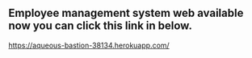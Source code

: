 <h2>Employee management system web available now you can click this link in below.</h2>
             
https://aqueous-bastion-38134.herokuapp.com/
